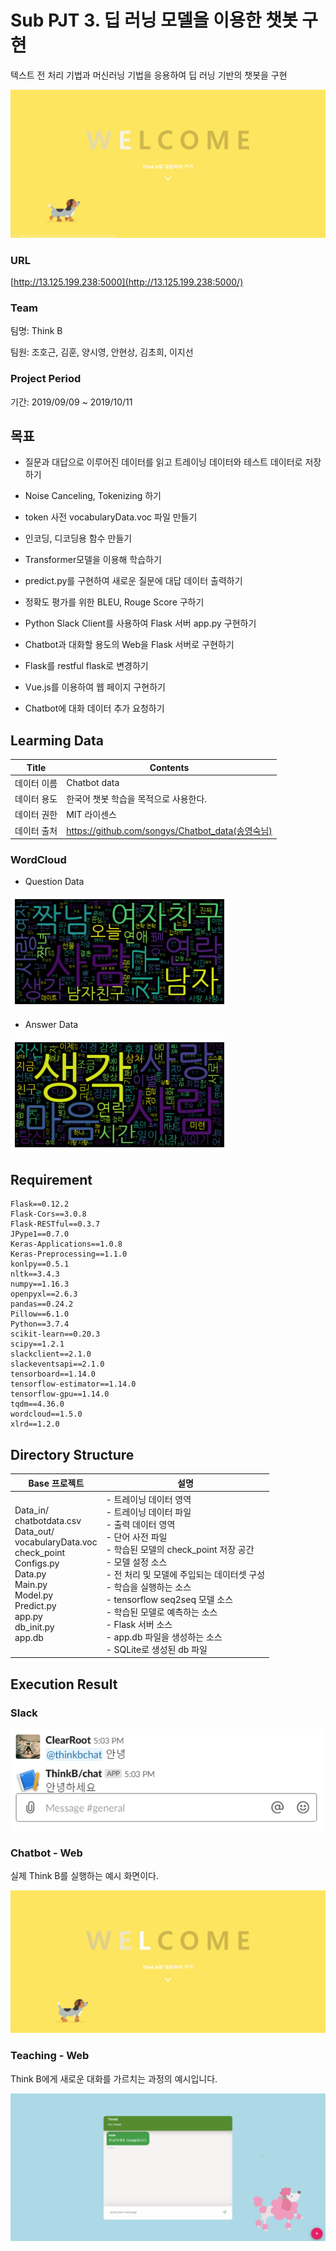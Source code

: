 # Sub PJT 3. 딥 러닝 모델을 이용한 챗봇 구현



텍스트 전 처리 기법과 머신러닝 기법을 응용하여 딥 러닝 기반의 챗봇을 구현



![](./img/intro.gif)



### URL

[http://13.125.199.238:5000](http://13.125.199.238:5000/)



### Team

팀명: Think B

팀원: 조호근, 김훈, 양시영, 안현상, 김초희, 이지선



### Project Period

기간: 2019/09/09 ~ 2019/10/11





## 목표



- 질문과 대답으로 이루어진 데이터를 읽고 트레이닝 데이터와 테스트 데이터로 저장하기
- Noise Canceling, Tokenizing 하기
- token 사전 vocabularyData.voc 파일 만들기
- 인코딩, 디코딩용 함수 만들기
- Transformer모델을 이용해 학습하기
- predict.py를 구현하여 새로운 질문에 대답 데이터 출력하기
- 정확도 평가를 위한 BLEU, Rouge Score 구하기
- Python Slack Client를 사용하여 Flask 서버 app.py 구현하기
- Chatbot과 대화할 용도의 Web을 Flask 서버로 구현하기
- Flask를 restful flask로 변경하기

- Vue.js를 이용하여 웹 페이지 구현하기

- Chatbot에 대화 데이터 추가 요청하기





## Learming Data



| Title       | Contents                                         |
| ----------- | ------------------------------------------------ |
| 데이터 이름 | Chatbot data                                     |
| 데이터 용도 | 한국어 챗봇 학습을 목적으로 사용한다.            |
| 데이터 권한 | MIT 라이센스                                     |
| 데이터 출처 | https://github.com/songys/Chatbot_data(송영숙님) |





### WordCloud



- Question Data

![](./img/wordcloud_in.png)



- Answer Data

![](./img/wordcloud_out.png)





## Requirement



```
Flask==0.12.2
Flask-Cors==3.0.8
Flask-RESTful==0.3.7
JPype1==0.7.0
Keras-Applications==1.0.8
Keras-Preprocessing==1.1.0
konlpy==0.5.1
nltk==3.4.3
numpy==1.16.3
openpyxl==2.6.3
pandas==0.24.2
Pillow==6.1.0
Python==3.7.4
scikit-learn==0.20.3
scipy==1.2.1
slackclient==2.1.0
slackeventsapi==2.1.0
tensorboard==1.14.0
tensorflow-estimator==1.14.0
tensorflow-gpu==1.14.0
tqdm==4.36.0
wordcloud==1.5.0
xlrd==1.2.0
```





## Directory Structure



| Base 프로젝트                                                | 설명                                                         |
| ------------------------------------------------------------ | ------------------------------------------------------------ |
| Data_in/<br />      chatbotdata.csv<br />Data_out/<br />      vocabularyData.voc<br />check_point<br />Configs.py<br />Data.py<br />Main.py<br />Model.py<br />Predict.py<br />app.py<br />db_init.py<br />app.db | - 트레이닝 데이터 영역<br />- 트레이닝 데이터 파일<br />- 출력 데이터 영역<br />- 단어 사전 파일<br />- 학습된 모델의 check_point 저장 공간<br />- 모델 설정 소스<br />- 전 처리 및 모델에 주입되는 데이터셋 구성<br />- 학습을 실행하는 소스<br />- tensorflow seq2seq 모델 소스<br />- 학습된 모델로 예측하는 소스<br />- Flask 서버 소스<br />- app.db 파일을 생성하는 소스<br />- SQLite로 생성된 db 파일 |





## Execution Result



### Slack

![](./img/slack.PNG)





### Chatbot - Web

실제 Think B를 실행하는 예시 화면이다.

![](./img/chat.gif)





### Teaching - Web

Think B에게 새로운 대화를 가르치는 과정의 예시입니다. 

![](./img/teaching.gif)